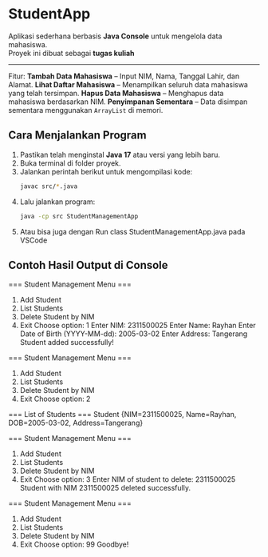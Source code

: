 
# StudentApp

Aplikasi sederhana berbasis **Java Console** untuk mengelola data mahasiswa.  
Proyek ini dibuat sebagai **tugas kuliah** 

---

Fitur:
**Tambah Data Mahasiswa** – Input NIM, Nama, Tanggal Lahir, dan Alamat.
**Lihat Daftar Mahasiswa** – Menampilkan seluruh data mahasiswa yang telah tersimpan.
**Hapus Data Mahasiswa** – Menghapus data mahasiswa berdasarkan NIM.
**Penyimpanan Sementara** – Data disimpan sementara menggunakan `ArrayList` di memori.

## Cara Menjalankan Program
1. Pastikan telah menginstal **Java 17** atau versi yang lebih baru.  
2. Buka terminal di folder proyek.  
3. Jalankan perintah berikut untuk mengompilasi kode:
   ```bash
   javac src/*.java
4. Lalu jalankan program: 
    ```bash
    java -cp src StudentManagementApp
5. Atau bisa juga dengan Run class StudentManagementApp.java pada VSCode

## Contoh Hasil Output di Console
=== Student Management Menu ===
1. Add Student
2. List Students
3. Delete Student by NIM
99. Exit
Choose option: 1
Enter NIM: 2311500025
Enter Name: Rayhan
Enter Date of Birth (YYYY-MM-dd): 2005-03-02
Enter Address: Tangerang
Student added successfully!

=== Student Management Menu ===
1. Add Student
2. List Students
3. Delete Student by NIM
99. Exit
Choose option: 2

=== List of Students ===
Student {NIM=2311500025, Name=Rayhan, DOB=2005-03-02, Address=Tangerang}

=== Student Management Menu ===
1. Add Student
2. List Students
3. Delete Student by NIM
99. Exit
Choose option: 3
Enter NIM of student to delete: 2311500025
Student with NIM 2311500025 deleted successfully.

=== Student Management Menu ===
1. Add Student
2. List Students
3. Delete Student by NIM
99. Exit
Choose option: 99
Goodbye!